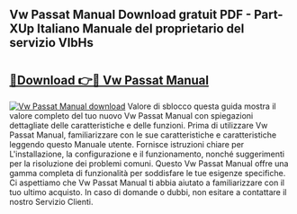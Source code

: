 ## Vw Passat Manual Download gratuit PDF - Part-XUp Italiano Manuale del proprietario del servizio VIbHs

# <h2><a href="http://dfblr86.blite.top/?on=Vw+Passat+Manual">🔗Download 👉🔴 Vw Passat Manual</a></h2>

[![Vw Passat Manual download](https://i.imgur.com/lujVjoI.png)](http://dfblr86.blite.top/?on=Vw+Passat+Manual)
Valore di sblocco questa guida mostra il valore completo del tuo nuovo Vw Passat Manual con spiegazioni dettagliate delle caratteristiche e delle funzioni. Prima di utilizzare Vw Passat Manual, familiarizzare con le sue caratteristiche e caratteristiche leggendo questo Manuale utente. Fornisce istruzioni chiare per L'installazione, la configurazione e il funzionamento, nonché suggerimenti per la risoluzione dei problemi comuni. Questo Vw Passat Manual offre una gamma completa di funzionalità per soddisfare le tue esigenze specifiche. Ci aspettiamo che Vw Passat Manual ti abbia aiutato a familiarizzare con il tuo ultimo acquisto. In caso di domande o dubbi, non esitare a contattare il nostro Servizio Clienti.
